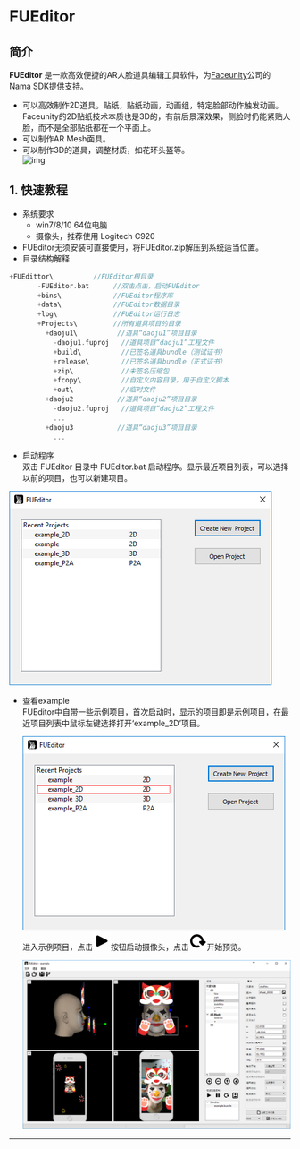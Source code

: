 # **FUEditor**

## 简介
__FUEditor__ 是一款高效便捷的AR人脸道具编辑工具软件，为[Faceunity](www.faceunity.com)公司的Nama SDK提供支持。
 - 可以高效制作2D道具。贴纸，贴纸动画，动画组，特定脸部动作触发动画。Faceunity的2D贴纸技术本质也是3D的，有前后景深效果，侧脸时仍能紧贴人脸，而不是全部贴纸都在一个平面上。
 - 可以制作AR Mesh面具。
 - 可以制作3D的道具，调整材质，如花环头盔等。  
 ![img](https://github.com/Faceunity/FUEditor/blob/master/data/doc/img/gif.gif)

## 1. 快速教程
- 系统要求  
  - win7/8/10 64位电脑
  - 摄像头，推荐使用 Logitech C920
-	FUEditor无须安装可直接使用，将FUEditor.zip解压到系统适当位置。
-	目录结构解释  
```C
+FUEdittor\          //FUEditor根目录
       -FUEditor.bat      //双击点击，启动FUEditor
       +bins\             //FUEditor程序库
       +data\             //FUEditor数据目录
       +log\              //FUEditor运行日志
       +Projects\         //所有道具项目的目录
         +daoju1\          //道具“daoju1”项目目录
           -daoju1.fuproj   //道具项目“daoju1”工程文件
           +build\          //已签名道具bundle（测试证书）
           +release\        //已签名道具bundle（正式证书）
           +zip\            //未签名压缩包
           +fcopy\          //自定义内容目录，用于自定义脚本
           +out\            //临时文件
         +daoju2           //道具“daoju2”项目目录
           -daoju2.fuproj   //道具项目“daoju2”工程文件
           ...
         +daoju3           //道具“daoju3”项目目录
           ...
```
- 启动程序  
 双击 FUEditor 目录中 FUEditor.bat 启动程序。显示最近项目列表，可以选择以前的项目，也可以新建项目。

 ![img](https://github.com/Faceunity/FUEditor/blob/master/data/doc/img/start.png)

- 查看example    
 FUEditor中自带一些示例项目，首次启动时，显示的项目即是示例项目，在最近项目列表中鼠标左键选择打开‘example_2D’项目。

  ![img](https://github.com/Faceunity/FUEditor/blob/master/data/doc/img/choice.png)  
 进入示例项目，点击![button](https://github.com/Faceunity/FUEditor/blob/master/data/doc/img/qt32/play.png)按钮启动摄像头，点击![button](https://github.com/Faceunity/FUEditor/blob/master/data/doc/img/qt32/refresh.png)开始预览。

  ![img](https://github.com/Faceunity/FUEditor/blob/master/data/doc/img/example.png)  
---
